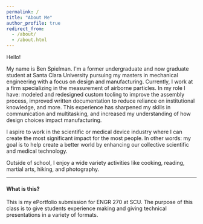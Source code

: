 ```yaml
---
permalink: /
title: "About Me"
author_profile: true
redirect_from: 
  - /about/
  - /about.html
---
```


Hello!

My name is Ben Spielman. I'm a former undergraduate and now graduate student at Santa Clara University pursuing my masters in mechanical engineering with a focus on design and manufacturing. Currently, I work at a firm specializing in the measurement of airborne particles. In my role I have: modeled and redesigned custom tooling to improve the assembly process, improved written documentation to reduce reliance on institutional knowledge, and more. This experience has sharpened my skills in communication and multitasking, and increased my understanding of how design choices impact manufacturing. 

I aspire to work in the scientific or medical device industry where I can create the most significant impact for the most people. In other words: my goal is to help create a better world by enhancing our collective scientific and medical technology.

Outside of school, I enjoy a wide variety activities like cooking, reading, martial arts, hiking, and photography. 

---

#### What is this?

This is my ePortfolio submission for ENGR 270 at SCU. The purpose of this class is to give students experience making and giving technical presentations in a variety of formats. 
